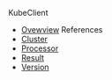 KubeClient

- [Ovewview](/kubeclient/overview.md)
  References
- [Cluster](/kubeclient/classes/cluster.md)
- [Processor](/kubeclient/classes/processor.md)
- [Result](/kubeclient/classes/result.md)
- [Version](/kubeclient/classes/version.md)
